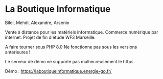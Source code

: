 # La Boutique Informatique

Bilel, Mehdi, Alexandre, Arsenio

Vente à distance pour les matériels informatique. Commerce numérique par internet.
Projet de fin d'étude WF3 Marseille.

A faire tourner sous PHP 8.0 
Ne fonctionne pas sous les versions antérieures !

Le serveur de démo ne supporte pas malheureusement le https.

Démo : https://laboutiqueinformatique.energie-go.fr/
